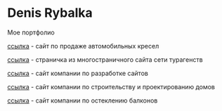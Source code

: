 # Denis Rybalka
Мое портфолио

[ссылка](https://denisrybalka.github.io/kreslo/) - сайт по продаже автомобильных кресел

[ссылка](https://denisrybalka.github.io/SunTour/) - страничка из многостраничного сайта сети турагенств

[ссылка](https://denisrybalka.github.io/Cuda/) - сайт компании по разработке сайтов

[ссылка](https://denisrybalka.github.io/Doma/) - сайт компании по строительству и проектированию домов

[ссылка](https://denisrybalka.github.io/irvas/) - сайт компании по остеклению балконов


